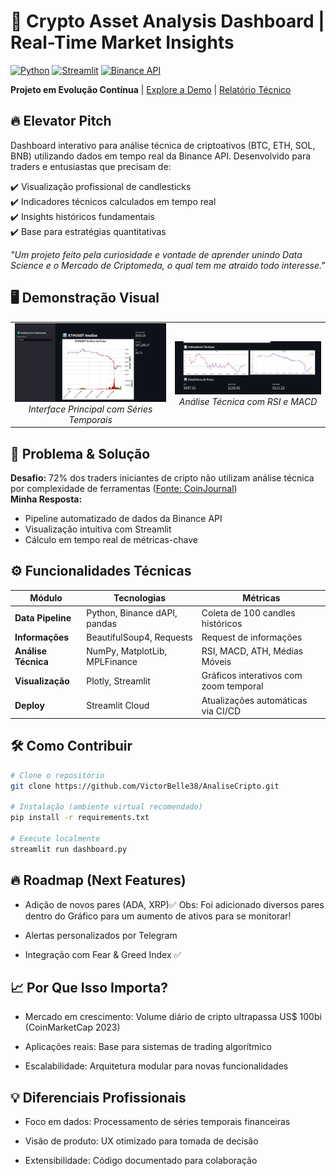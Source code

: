 # 🚀 Crypto Asset Analysis Dashboard | Real-Time Market Insights

[![Python](https://img.shields.io/badge/Python-3.8%2B-blue)](https://www.python.org/)
[![Streamlit](https://img.shields.io/badge/Streamlit-1.22.0-FF4B4B)](https://streamlit.io/)
[![Binance API](https://img.shields.io/badge/API-Binance-F0B90B)](https://www.binance.com/en)

**Projeto em Evolução Contínua** | [Explore a Demo](https://victorbelle38-analisecripto.streamlit.app/) | [Relatório Técnico](/docs/TECHNICAL_REPORT.md)

## 🔥 Elevator Pitch
Dashboard interativo para análise técnica de criptoativos (BTC, ETH, SOL, BNB) utilizando dados em tempo real da Binance API. Desenvolvido para traders e entusiastas que precisam de:

✔️ Visualização profissional de candlesticks  
✔️ Indicadores técnicos calculados em tempo real  
✔️ Insights históricos fundamentais  
✔️ Base para estratégias quantitativas

*"Um projeto feito pela curiosidade e vontade de aprender unindo Data Science e o Mercado de Criptomeda, o qual tem me atraido todo interesse."*

## 🖥 Demonstração Visual
<table align="center">
  <tr>
    <td align="center">
      <img src="ImagensDashboard/GraficoCriptomoeda.png" width="400">
      <br>
      <em>Interface Principal com Séries Temporais</em>
    </td>
    <td align="center">
      <img src="ImagensDashboard/IndicadoresTecnicos.png" width="400">
      <br>
      <em>Análise Técnica com RSI e MACD</em>
    </td>
  </tr>
</table>

## 🎯 Problema & Solução
**Desafio:** 72% dos traders iniciantes de cripto não utilizam análise técnica por complexidade de ferramentas ([Fonte: CoinJournal](https://coinjournal.net/))  
**Minha Resposta:**  
- Pipeline automatizado de dados da Binance API
- Visualização intuitiva com Streamlit
- Cálculo em tempo real de métricas-chave

## ⚙️ Funcionalidades Técnicas
| Módulo | Tecnologias | Métricas |
|--------|-------------|----------|
| **Data Pipeline** | Python, Binance dAPI, pandas | Coleta de 100 candles históricos |
| **Informações** | BeautifulSoup4, Requests | Request de informações |
| **Análise Técnica** | NumPy, MatplotLib, MPLFinance | RSI, MACD, ATH, Médias Móveis |
| **Visualização** | Plotly, Streamlit | Gráficos interativos com zoom temporal |
| **Deploy** | Streamlit Cloud | Atualizações automáticas via CI/CD |

## 🛠️ Como Contribuir
```bash
# Clone o repositório
git clone https://github.com/VictorBelle38/AnaliseCripto.git

# Instalação (ambiente virtual recomendado)
pip install -r requirements.txt

# Execute localmente
streamlit run dashboard.py


```
## 🔥 Roadmap (Next Features)
- Adição de novos pares (ADA, XRP)✅
  Obs: Foi adicionado diversos pares dentro do Gráfico para um aumento de ativos para se monitorar!
- Alertas personalizados por Telegram

- Integração com Fear & Greed Index ✅

## 📈 Por Que Isso Importa?
- Mercado em crescimento: Volume diário de cripto ultrapassa US$ 100bi (CoinMarketCap 2023)

- Aplicações reais: Base para sistemas de trading algorítmico

- Escalabilidade: Arquitetura modular para novas funcionalidades

## 💡 Diferenciais Profissionais
- Foco em dados: Processamento de séries temporais financeiras

- Visão de produto: UX otimizado para tomada de decisão

- Extensibilidade: Código documentado para colaboração

